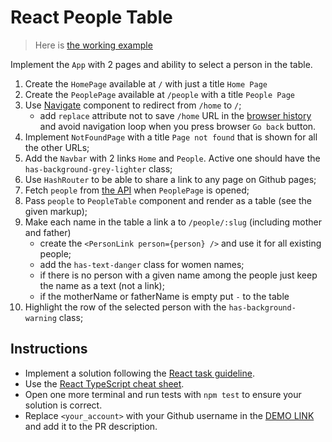 # React People Table

> Here is [the working example](https://mate-academy.github.io/react_people-table-basics/)

Implement the `App` with 2 pages and ability to select a person in the table.

1. Create the `HomePage` available at `/` with just a title `Home Page`
2. Create the `PeoplePage` available at `/people` with a title `People Page`
3. Use [Navigate](https://reactrouter.com/docs/en/v6/components/navigate) component to redirect from `/home` to `/`;
    - add `replace` attribute not to save `/home` URL in the [browser history](https://reactrouter.com/en/main/start/tutorial#managing-the-history-stack) and avoid navigation loop when you press browser `Go back` button.
4. Implement `NotFoundPage` with a title `Page not found` that is shown for all the other URLs;
5. Add the `Navbar` with 2 links `Home` and `People`. Active one should have the `has-background-grey-lighter` class;
6. Use `HashRouter` to be able to share a link to any page on Github pages;
7. Fetch `people` from [the API](https://mate-academy.github.io/react_people-table/api/people.json) when `PeoplePage` is opened;
8. Pass `people` to `PeopleTable` component and render as a table (see the given markup);
9. Make each name in the table a link a to `/people/:slug` (including mother and father)
    - create the `<PersonLink person={person} />` and use it for all existing people;
    - add the `has-text-danger` class for women names;
    - if there is no person with a given name among the people just keep the name as a text (not a link);
    - if the motherName or fatherName is empty put `-` to the table
10. Highlight the row of the selected person with the `has-background-warning` class;

## Instructions

- Implement a solution following the [React task guideline](https://github.com/mate-academy/react_task-guideline#react-tasks-guideline).
- Use the [React TypeScript cheat sheet](https://mate-academy.github.io/fe-program/js/extra/react-typescript).
- Open one more terminal and run tests with `npm test` to ensure your solution is correct.
- Replace `<your_account>` with your Github username in the [DEMO LINK](https://yevhenii0536.github.io/react_people-table-basics/) and add it to the PR description.
